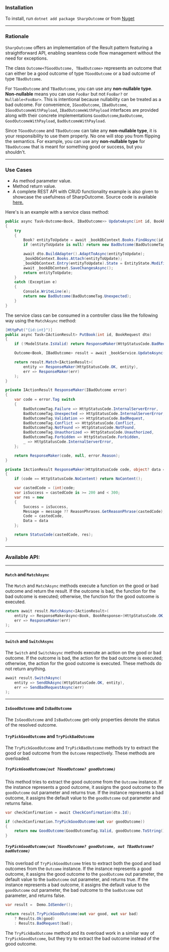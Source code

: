 ### Installation

To install, run `dotnet add package SharpOutcome` or from [Nuget](https://www.nuget.org/packages/SharpOutcome/)

---

### Rationale

`SharpOutcome` offers an implementation of the Result pattern featuring a straightforward API, enabling seamless code
flow management without the need for exceptions.

The class `Outcome<TGoodOutcome, TBadOutcome>` represents an outcome that can either be a good outcome of
type `TGoodOutcome` or a bad outcome of type `TBadOutcome`.

For `TGoodOutcome` and `TBadOutcome`, you can use any **non-nullable type**. **Non-nullable** means you can use `FooBar`
but not `FooBar?` or `Nullable<FooBar>`. This is intentional because nullability can be treated as a bad outcome. For
convenience, `IGoodOutcome`, `IBadOutcome`, `IGoodOutcomeWithPayload`, `IBadOutcomeWithPayload` interfaces are provided
along with their concrete implementations `GoodOutcome`,`BadOutcome`, `GoodOutcomeWithPayload`, `BadOutcomeWithPayload`.

Since `TGoodOutcome` and `TBadOutcome` can take any **non-nullable type**, it is your responsibility to use them
properly. No one will stop you from flipping the semantics. For example, you can use any **non-nullable type**
for `TBadOutcome` that is meant for something good or success, but you shouldn't.

---

### Use Cases

- As method parameter value.
- Method return value.
- A complete REST API with CRUD functionality example is also given to showcase the usefulness of SharpOutcome. Source
  code is available [here.](https://github.com/md-redwan-hossain/SharpOutcome/tree/main/src/SharpOutcome.HttpApiExample)

Here's is an example with a service class method:

```csharp
public async Task<Outcome<Book, IBadOutcome>> UpdateAsync(int id, BookRequest dto)
{
    try
    {
        Book? entityToUpdate = await _bookDbContext.Books.FindAsync(id);
        if (entityToUpdate is null) return new BadOutcome(BadOutcomeTag.NotFound);

        await dto.BuildAdapter().AdaptToAsync(entityToUpdate);
        _bookDbContext.Books.Attach(entityToUpdate);
        _bookDbContext.Entry(entityToUpdate).State = EntityState.Modified;
        await _bookDbContext.SaveChangesAsync();
        return entityToUpdate;
    }
    catch (Exception e)
    {
        Console.WriteLine(e);
        return new BadOutcome(BadOutcomeTag.Unexpected);
    }
}
```

The service class can be consumed in a controller class like the following way using the `MatchAsync` method:

```csharp
[HttpPut("{id:int}")]
public async Task<IActionResult> PutBook(int id, BookRequest dto)
{
    if (!ModelState.IsValid) return ResponseMaker(HttpStatusCode.BadRequest);

    Outcome<Book, IBadOutcome> result = await _bookService.UpdateAsync(id, dto);

    return result.Match<IActionResult>(
        entity => ResponseMaker(HttpStatusCode.OK, entity),
        err => ResponseMaker(err)
    );
}

private IActionResult ResponseMaker(IBadOutcome error)
{
    var code = error.Tag switch
    {
        BadOutcomeTag.Failure => HttpStatusCode.InternalServerError,
        BadOutcomeTag.Unexpected => HttpStatusCode.InternalServerError,
        BadOutcomeTag.Validation => HttpStatusCode.BadRequest,
        BadOutcomeTag.Conflict => HttpStatusCode.Conflict,
        BadOutcomeTag.NotFound => HttpStatusCode.NotFound,
        BadOutcomeTag.Unauthorized => HttpStatusCode.Unauthorized,
        BadOutcomeTag.Forbidden => HttpStatusCode.Forbidden,
        _ => HttpStatusCode.InternalServerError,
    };

    return ResponseMaker(code, null, error.Reason);
}

private IActionResult ResponseMaker(HttpStatusCode code, object? data = null, string? message = null)
{
    if (code == HttpStatusCode.NoContent) return NoContent();

    var castedCode = (int)code;
    var isSuccess = castedCode is >= 200 and < 300;
    var res = new
    {
        Success = isSuccess,
        Message = message ?? ReasonPhrases.GetReasonPhrase(castedCode),
        Code = castedCode,
        Data = data
    };

    return StatusCode(castedCode, res);
}
```

---

### Available API:

---

#### `Match` and `MatchAsync`

The `Match` and `MatchAsync` methods execute a function on the good or bad outcome and return the result. If the outcome
is bad, the function for the bad outcome is executed; otherwise, the function for the good outcome is executed.

```csharp
return await result.MatchAsync<IActionResult>(
    entity => ResponseMakerAsync<Book, BookResponse>(HttpStatusCode.OK, entity),
    err => ResponseMaker(err)
);
```

---

#### `Switch` and `SwitchAsync`

The `Switch` and `SwitchAsync` methods execute an action on the good or bad outcome. If the outcome is bad, the action
for the bad outcome is executed; otherwise, the action for the good outcome is executed. These methods do not return
anything.

```csharp
await result.SwitchAsync(
    entity => SendOkAsync(HttpStatusCode.OK, entity),
    err => SendBadRequestAsync(err)
);
```

---

#### `IsGoodOutcome` and `IsBadOutcome`

The `IsGoodOutcome` and `IsBadOutcome` get-only properties denote the status of the resolved outcome.

#### `TryPickGoodOutcome` and `TryPickBadOutcome`

The `TryPickGoodOutcome` and `TryPickBadOutcome` methods try to extract the good or bad outcome from the `Outcome`
respectively. These methods are overloaded.

##### `TryPickGoodOutcome(out TGoodOutcome? goodOutcome)`

This method tries to extract the good outcome from the `Outcome` instance. If the instance represents a good outcome, it
assigns the good outcome to the `goodOutcome` out parameter and returns true. If the instance represents a bad outcome,
it assigns the default value to the `goodOutcome` out parameter and returns false.

```csharp
var checkConfirmation = await CheckConfirmation(dto.Id);

if (checkConfirmation.TryPickGoodOutcome(out var goodOutcome))
{
    return new GoodOutcome(GoodOutcomeTag.Valid, goodOutcome.ToString());
}
```

##### `TryPickGoodOutcome(out TGoodOutcome? goodOutcome, out TBadOutcome? badOutcome)`

This overload of `TryPickGoodOutcome` tries to extract both the good and bad outcomes from the `Outcome` instance. If
the instance represents a good outcome, it assigns the good outcome to the `goodOutcome` out parameter, the default
value to the `badOutcome` out parameter, and returns true. If the instance represents a bad outcome, it assigns the
default value to the `goodOutcome` out parameter, the bad outcome to the `badOutcome` out parameter, and returns false.

```csharp
var result =  Demo.IdSender();

return result.TryPickGoodOutcome(out var good, out var bad)
    ? Results.Ok(good)
    : Results.BadRequest(bad);
```

The `TryPickBadOutcome` method and its overload work in a similar way of `TryPickGoodOutcome`, but they try to extract
the bad outcome instead of the good outcome.
